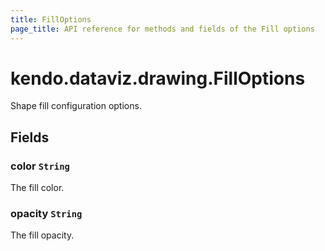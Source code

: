 ```yaml
---
title: FillOptions
page_title: API reference for methods and fields of the Fill options
---
```


# kendo.dataviz.drawing.FillOptions
Shape fill configuration options.

## Fields

### color `String`
The fill color.

### opacity `String`
The fill opacity.

